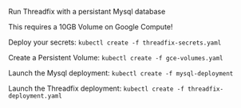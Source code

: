 Run Threadfix with a persistant Mysql database

This requires a 10GB Volume on Google Compute!

Deploy your secrets:
`kubectl create -f threadfix-secrets.yaml`

Create a Persistent Volume:
`kubectl create -f gce-volumes.yaml`

Launch the Mysql deployment:
`kubectl create -f mysql-deployment`

Launch the Threadfix deployment:
`kubectl create -f threadfix-deployment.yaml`

